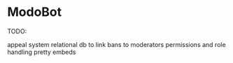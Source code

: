 # ModoBot

TODO:

appeal system
relational db to link bans to moderators
permissions and role handling
pretty embeds
